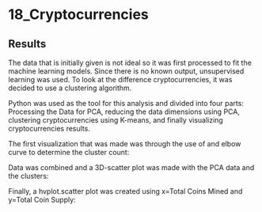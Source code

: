 # 18_Cryptocurrencies

## Results

The data that is initially given is not ideal so it was first processed to fit the machine learning models. Since there is no known output, unsupervised learning was used. To look at the difference cryptocurrencies, it was decided to use a clustering algorithm. 

Python was used as the tool for this analysis and divided into four parts: Processing the Data for PCA, reducing the data dimensions using PCA, clustering cryptocurrencies using K-means, and finally visualizing cryptocurrencies results.

The first visualization that was made was through the use of and elbow curve to determine the cluster count:
![]()

Data was combined and a 3D-scatter plot was made with the PCA data and the clusters:
![]()

Finally, a hvplot.scatter plot was created using x=Total Coins Mined and y=Total Coin Supply:
![]()
